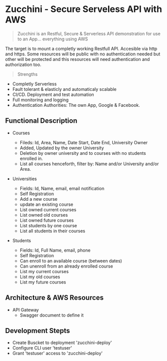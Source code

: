 # Zucchini - Secure Serveless API with AWS

> Zucchini is an Restful, Secure & Serverless API demonstration for use to an App... everything using AWS

The target is to mount a completly working Restfull API. Accesible via http and https. Some resources will be public with no authentication needed but other will be protected and this resources will need authentication and authorization too.

> Strengths
- Completly Serverless
- Fault tolerant & elasticly and automaticaly scalable
- CI/CD. Deployment and test automation
- Full monitoring and logging
- Authentication Authorities: The own App, Google & Facebook.


## Functional Description

- Courses
  - Fileds: Id, Area, Name, Date Start, Date End, University Owner
  - Added, Updated by the owner University
  - Deletion by owner university and to courses with no students enrolled in.
  - List all courses henceforth, filter by: Name and/or University and/or Area.

- Universities
  - Fields: Id, Name, email, email notification
  - Self Registration
  - Add a new course
  - update an existing course
  - List owned current courses
  - List owned old courses
  - List owned future courses
  - List students by one course
  - List all students in their courses

- Students
  - Fields: Id, Full Name, email, phone
  - Self Registration
  - Can enroll to an available course (between dates)
  - Can unenroll from an already enrolled course
  - List my current courses
  - List my old courses
  - List my future courses


## Architecture & AWS Resources

- API Gateway
  - Swagger document to define it
  

## Development Stepts
- Create Buscket to deployment 'zucchini-deploy'
- Configure CLI user 'testuser'
- Grant 'testuser' access to 'zucchini-deploy'
 